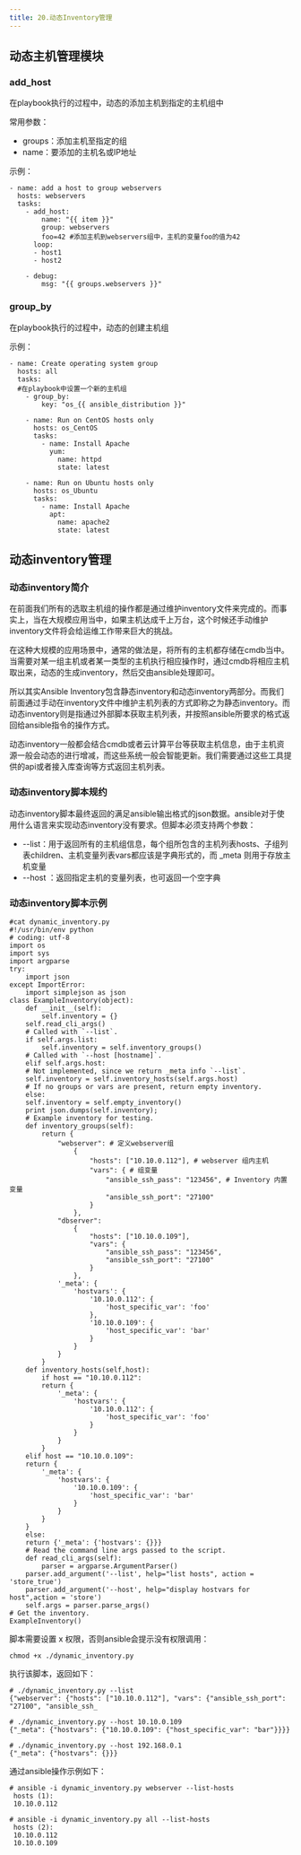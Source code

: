 ```yaml
---
title: 20.动态Inventory管理
---
```

## 动态主机管理模块

### add_host

在playbook执行的过程中，动态的添加主机到指定的主机组中

常用参数：

* groups：添加主机至指定的组
* name：要添加的主机名或IP地址

示例：

```
- name: add a host to group webservers
  hosts: webservers
  tasks:
    - add_host:
        name: "{{ item }}"
        group: webservers
        foo=42 #添加主机到webservers组中，主机的变量foo的值为42
      loop:
      - host1
      - host2

    - debug:
        msg: "{{ groups.webservers }}"
```

### group_by

在playbook执行的过程中，动态的创建主机组

示例：

```
- name: Create operating system group
  hosts: all
  tasks:
  #在playbook中设置一个新的主机组
    - group_by:
        key: "os_{{ ansible_distribution }}"

    - name: Run on CentOS hosts only
      hosts: os_CentOS
      tasks:
        - name: Install Apache
          yum:
            name: httpd
            state: latest

    - name: Run on Ubuntu hosts only
      hosts: os_Ubuntu
      tasks:
        - name: Install Apache
          apt:
            name: apache2
            state: latest
```

## 动态inventory管理

### 动态inventory简介

在前面我们所有的选取主机组的操作都是通过维护inventory文件来完成的。而事实上，当在大规模应用当中，如果主机达成千上万台，这个时候还手动维护inventory文件将会给运维工作带来巨大的挑战。

在这种大规模的应用场景中，通常的做法是，将所有的主机都存储在cmdb当中。当需要对某一组主机或者某一类型的主机执行相应操作时，通过cmdb将相应主机取出来，动态的生成inventory，然后交由ansible处理即可。

所以其实Ansible Inventory包含静态inventory和动态inventory两部分。而我们前面通过手动在inventory文件中维护主机列表的方式即称之为静态inventory。而动态inventory则是指通过外部脚本获取主机列表，并按照ansible所要求的格式返回给ansible指令的操作方式。

动态inventory一般都会结合cmdb或者云计算平台等获取主机信息，由于主机资源一般会动态的进行增减，而这些系统一般会智能更新。我们需要通过这些工具提供的api或者接入库查询等方式返回主机列表。

### 动态inventory脚本规约

动态inventory脚本最终返回的满足ansible输出格式的json数据。ansible对于使用什么语言来实现动态inventory没有要求。但脚本必须支持两个参数：

* --list：用于返回所有的主机组信息，每个组所包含的主机列表hosts、子组列表children、主机变量列表vars都应该是字典形式的，而 _meta 则用于存放主机变量
* --host ：返回指定主机的变量列表，也可返回一个空字典

### 动态inventory脚本示例

```
#cat dynamic_inventory.py
#!/usr/bin/env python
# coding: utf-8
import os
import sys
import argparse
try:
    import json
except ImportError:
    import simplejson as json
class ExampleInventory(object):
    def __init__(self):
        self.inventory = {}
    self.read_cli_args()
    # Called with `--list`.
    if self.args.list:
        self.inventory = self.inventory_groups()
    # Called with `--host [hostname]`.
    elif self.args.host:
    # Not implemented, since we return _meta info `--list`.
    self.inventory = self.inventory_hosts(self.args.host)
    # If no groups or vars are present, return empty inventory.
    else:
    self.inventory = self.empty_inventory()
    print json.dumps(self.inventory);
    # Example inventory for testing.
    def inventory_groups(self):
        return {
            "webserver": # 定义webserver组
                {
                    "hosts": ["10.10.0.112"], # webserver 组内主机
                    "vars": { # 组变量
                        "ansible_ssh_pass": "123456", # Inventory 内置变量
                        "ansible_ssh_port": "27100"
                    }
                },
            "dbserver":
                {
                    "hosts": ["10.10.0.109"],
                    "vars": {
                        "ansible_ssh_pass": "123456",
                        "ansible_ssh_port": "27100"
                    }
                },
            '_meta': {
                'hostvars': {
                    '10.10.0.112': {
                        'host_specific_var': 'foo'
                    },
                    '10.10.0.109': {
                        'host_specific_var': 'bar'
                    }
                }
            }
        }
    def inventory_hosts(self,host):
        if host == "10.10.0.112":
        return {
            '_meta': {
                'hostvars': {
                    '10.10.0.112': {
                        'host_specific_var': 'foo'
                    }
                }
            }
        }
    elif host == "10.10.0.109":
    return {
        '_meta': {
            'hostvars': {
                '10.10.0.109': {
                    'host_specific_var': 'bar'
                }
            }
        }
    }
    else:
    return {'_meta': {'hostvars': {}}}
    # Read the command line args passed to the script.
    def read_cli_args(self):
        parser = argparse.ArgumentParser()
    parser.add_argument('--list', help="list hosts", action = 'store_true')
    parser.add_argument('--host', help="display hostvars for host",action = 'store')
    self.args = parser.parse_args()
# Get the inventory.
ExampleInventory()
```

脚本需要设置 x 权限，否则ansible会提示没有权限调用：

```
chmod +x ./dynamic_inventory.py
```

执行该脚本，返回如下：

```
# ./dynamic_inventory.py --list
{"webserver": {"hosts": ["10.10.0.112"], "vars": {"ansible_ssh_port": "27100", "ansible_ssh_

# ./dynamic_inventory.py --host 10.10.0.109
{"_meta": {"hostvars": {"10.10.0.109": {"host_specific_var": "bar"}}}}

# ./dynamic_inventory.py --host 192.168.0.1
{"_meta": {"hostvars": {}}}
```

通过ansible操作示例如下：

```
# ansible -i dynamic_inventory.py webserver --list-hosts
 hosts (1):
 10.10.0.112

# ansible -i dynamic_inventory.py all --list-hosts
 hosts (2):
 10.10.0.112
 10.10.0.109
```
